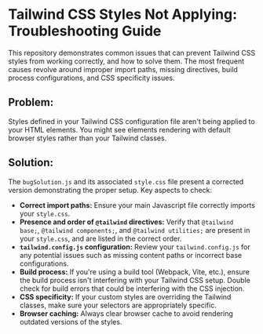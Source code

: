 # Tailwind CSS Styles Not Applying: Troubleshooting Guide

This repository demonstrates common issues that can prevent Tailwind CSS styles from working correctly, and how to solve them.  The most frequent causes revolve around improper import paths, missing directives, build process configurations, and CSS specificity issues.

## Problem:

Styles defined in your Tailwind CSS configuration file aren't being applied to your HTML elements. You might see elements rendering with default browser styles rather than your Tailwind classes.

## Solution:

The `bugSolution.js` and its associated `style.css` file present a corrected version demonstrating the proper setup. Key aspects to check:

* **Correct import paths:** Ensure your main Javascript file correctly imports your `style.css`.
* **Presence and order of `@tailwind` directives:** Verify that `@tailwind base;`, `@tailwind components;`, and `@tailwind utilities;` are present in your `style.css`, and are listed in the correct order.
* **`tailwind.config.js` configuration:** Review your `tailwind.config.js` for any potential issues such as missing content paths or incorrect base configurations. 
* **Build process:** If you're using a build tool (Webpack, Vite, etc.), ensure the build process isn't interfering with your Tailwind CSS setup.  Double check for build errors that could be interfering with the CSS injection.
* **CSS specificity:** If your custom styles are overriding the Tailwind classes, make sure your selectors are appropriately specific.
* **Browser caching:** Always clear browser cache to avoid rendering outdated versions of the styles. 